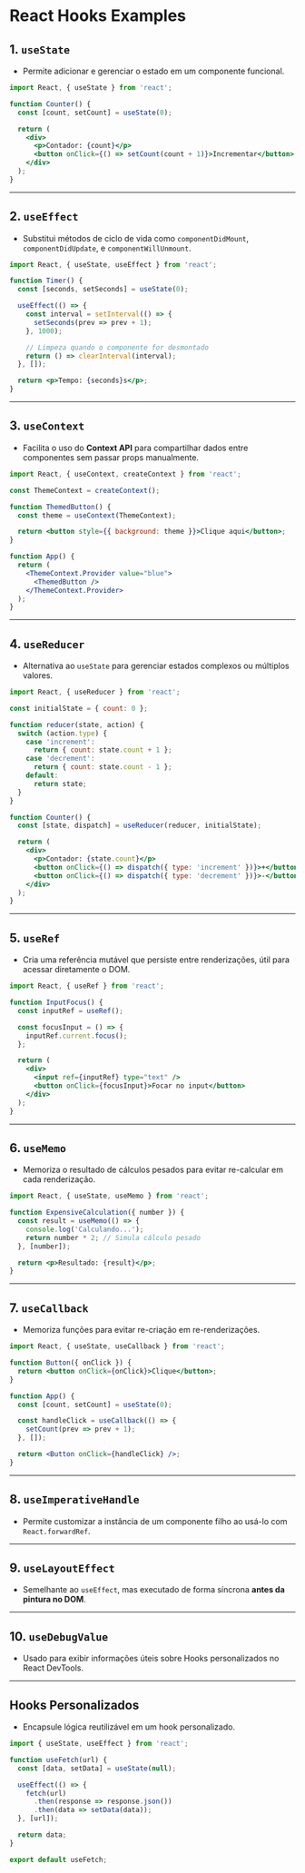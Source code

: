 
# React Hooks Examples

## **1. `useState`**
- Permite adicionar e gerenciar o estado em um componente funcional.

```jsx
import React, { useState } from 'react';

function Counter() {
  const [count, setCount] = useState(0);

  return (
    <div>
      <p>Contador: {count}</p>
      <button onClick={() => setCount(count + 1)}>Incrementar</button>
    </div>
  );
}
```

---

## **2. `useEffect`**
- Substitui métodos de ciclo de vida como `componentDidMount`, `componentDidUpdate`, e `componentWillUnmount`.

```jsx
import React, { useState, useEffect } from 'react';

function Timer() {
  const [seconds, setSeconds] = useState(0);

  useEffect(() => {
    const interval = setInterval(() => {
      setSeconds(prev => prev + 1);
    }, 1000);

    // Limpeza quando o componente for desmontado
    return () => clearInterval(interval);
  }, []);

  return <p>Tempo: {seconds}s</p>;
}
```

---

## **3. `useContext`**
- Facilita o uso do **Context API** para compartilhar dados entre componentes sem passar props manualmente.

```jsx
import React, { useContext, createContext } from 'react';

const ThemeContext = createContext();

function ThemedButton() {
  const theme = useContext(ThemeContext);

  return <button style={{ background: theme }}>Clique aqui</button>;
}

function App() {
  return (
    <ThemeContext.Provider value="blue">
      <ThemedButton />
    </ThemeContext.Provider>
  );
}
```

---

## **4. `useReducer`**
- Alternativa ao `useState` para gerenciar estados complexos ou múltiplos valores.

```jsx
import React, { useReducer } from 'react';

const initialState = { count: 0 };

function reducer(state, action) {
  switch (action.type) {
    case 'increment':
      return { count: state.count + 1 };
    case 'decrement':
      return { count: state.count - 1 };
    default:
      return state;
  }
}

function Counter() {
  const [state, dispatch] = useReducer(reducer, initialState);

  return (
    <div>
      <p>Contador: {state.count}</p>
      <button onClick={() => dispatch({ type: 'increment' })}>+</button>
      <button onClick={() => dispatch({ type: 'decrement' })}>-</button>
    </div>
  );
}
```

---

## **5. `useRef`**
- Cria uma referência mutável que persiste entre renderizações, útil para acessar diretamente o DOM.

```jsx
import React, { useRef } from 'react';

function InputFocus() {
  const inputRef = useRef();

  const focusInput = () => {
    inputRef.current.focus();
  };

  return (
    <div>
      <input ref={inputRef} type="text" />
      <button onClick={focusInput}>Focar no input</button>
    </div>
  );
}
```

---

## **6. `useMemo`**
- Memoriza o resultado de cálculos pesados para evitar re-calcular em cada renderização.

```jsx
import React, { useState, useMemo } from 'react';

function ExpensiveCalculation({ number }) {
  const result = useMemo(() => {
    console.log('Calculando...');
    return number * 2; // Simula cálculo pesado
  }, [number]);

  return <p>Resultado: {result}</p>;
}
```

---

## **7. `useCallback`**
- Memoriza funções para evitar re-criação em re-renderizações.

```jsx
import React, { useState, useCallback } from 'react';

function Button({ onClick }) {
  return <button onClick={onClick}>Clique</button>;
}

function App() {
  const [count, setCount] = useState(0);

  const handleClick = useCallback(() => {
    setCount(prev => prev + 1);
  }, []);

  return <Button onClick={handleClick} />;
}
```

---

## **8. `useImperativeHandle`**
- Permite customizar a instância de um componente filho ao usá-lo com `React.forwardRef`.

---

## **9. `useLayoutEffect`**
- Semelhante ao `useEffect`, mas executado de forma síncrona **antes da pintura no DOM**.

---

## **10. `useDebugValue`**
- Usado para exibir informações úteis sobre Hooks personalizados no React DevTools.

---

## **Hooks Personalizados**
- Encapsule lógica reutilizável em um hook personalizado.

```jsx
import { useState, useEffect } from 'react';

function useFetch(url) {
  const [data, setData] = useState(null);

  useEffect(() => {
    fetch(url)
      .then(response => response.json())
      .then(data => setData(data));
  }, [url]);

  return data;
}

export default useFetch;
```
